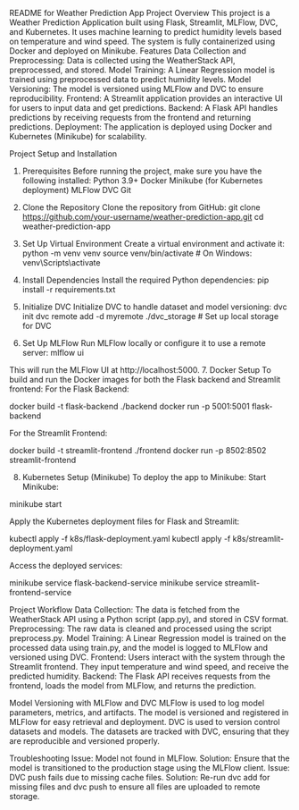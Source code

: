 README for Weather Prediction App
Project Overview
This project is a Weather Prediction Application built using Flask, Streamlit, MLFlow, DVC, and Kubernetes. It uses machine learning to predict humidity levels based on temperature and wind speed. The system is fully containerized using Docker and deployed on Minikube.
Features
Data Collection and Preprocessing: Data is collected using the WeatherStack API, preprocessed, and stored.
Model Training: A Linear Regression model is trained using preprocessed data to predict humidity levels.
Model Versioning: The model is versioned using MLFlow and DVC to ensure reproducibility.
Frontend: A Streamlit application provides an interactive UI for users to input data and get predictions.
Backend: A Flask API handles predictions by receiving requests from the frontend and returning predictions.
Deployment: The application is deployed using Docker and Kubernetes (Minikube) for scalability.

Project Setup and Installation
1. Prerequisites
Before running the project, make sure you have the following installed:
Python 3.9+
Docker
Minikube (for Kubernetes deployment)
MLFlow
DVC
Git
2. Clone the Repository
Clone the repository from GitHub:
git clone https://github.com/your-username/weather-prediction-app.git
cd weather-prediction-app

3. Set Up Virtual Environment
Create a virtual environment and activate it:
python -m venv venv
source venv/bin/activate  # On Windows: venv\Scripts\activate

4. Install Dependencies
Install the required Python dependencies:
pip install -r requirements.txt

5. Initialize DVC
Initialize DVC to handle dataset and model versioning:
dvc init
dvc remote add -d myremote ./dvc_storage  # Set up local storage for DVC

6. Set Up MLFlow
Run MLFlow locally or configure it to use a remote server:
mlflow ui

This will run the MLFlow UI at http://localhost:5000.
7. Docker Setup
To build and run the Docker images for both the Flask backend and Streamlit frontend:
For the Flask Backend:

 docker build -t flask-backend ./backend
docker run -p 5001:5001 flask-backend


For the Streamlit Frontend:

 docker build -t streamlit-frontend ./frontend
docker run -p 8502:8502 streamlit-frontend


8. Kubernetes Setup (Minikube)
To deploy the app to Minikube:
Start Minikube:

 minikube start


Apply the Kubernetes deployment files for Flask and Streamlit:

 kubectl apply -f k8s/flask-deployment.yaml
kubectl apply -f k8s/streamlit-deployment.yaml


Access the deployed services:

 minikube service flask-backend-service
minikube service streamlit-frontend-service



Project Workflow
Data Collection: The data is fetched from the WeatherStack API using a Python script (app.py), and stored in CSV format.
Preprocessing: The raw data is cleaned and processed using the script preprocess.py.
Model Training: A Linear Regression model is trained on the processed data using train.py, and the model is logged to MLFlow and versioned using DVC.
Frontend: Users interact with the system through the Streamlit frontend. They input temperature and wind speed, and receive the predicted humidity.
Backend: The Flask API receives requests from the frontend, loads the model from MLFlow, and returns the prediction.

Model Versioning with MLFlow and DVC
MLFlow is used to log model parameters, metrics, and artifacts. The model is versioned and registered in MLFlow for easy retrieval and deployment.
DVC is used to version control datasets and models. The datasets are tracked with DVC, ensuring that they are reproducible and versioned properly.

Troubleshooting
Issue: Model not found in MLFlow.
Solution: Ensure that the model is transitioned to the production stage using the MLFlow client.
Issue: DVC push fails due to missing cache files.
Solution: Re-run dvc add for missing files and dvc push to ensure all files are uploaded to remote storage.


